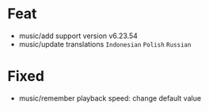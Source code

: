 # Feat
- music/add support version v6.23.54
- music/update translations `Indonesian` `Polish` `Russian`

# Fixed
- music/remember playback speed: change default value
